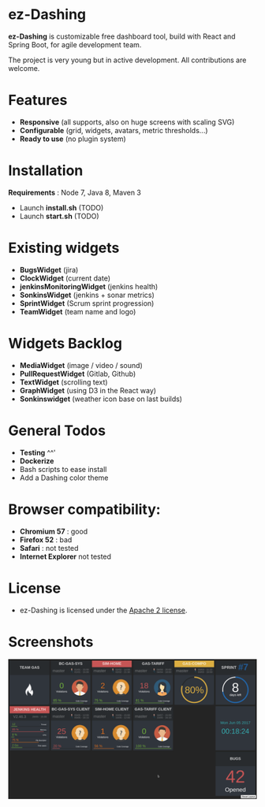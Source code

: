 # ez-Dashing

__ez-Dashing__ is customizable free dashboard tool, build with React and Spring Boot, for agile development team.

The project is very young but in active development. All contributions are welcome.

# Features
 - __Responsive__ (all supports, also on huge screens with scaling SVG)
 - __Configurable__ (grid, widgets, avatars, metric thresholds...)
 - __Ready to use__ (no plugin system)

# Installation
__Requirements__ : Node 7, Java 8, Maven 3
 - Launch __install.sh__ (TODO)
 - Launch __start.sh__ (TODO)
 
# Existing widgets
 - __BugsWidget__ (jira) 
 - __ClockWidget__ (current date)
 - __jenkinsMonitoringWidget__ (jenkins health)
 - __SonkinsWidget__ (jenkins + sonar metrics)
 - __SprintWidget__ (Scrum sprint progression)
 - __TeamWidget__ (team name and logo)

# Widgets Backlog
 - __MediaWidget__ (image / video / sound)
 - __PullRequestWidget__ (Gitlab, Github)
 - __TextWidget__ (scrolling text)
 - __GraphWidget__ (using D3 in the React way)
 - __Sonkinswidget__ (weather icon base on last builds)
 
# General Todos
 - __Testing__ ^^'
 - __Dockerize__ 
 - Bash scripts to ease install 
 - Add a Dashing color theme
 
# Browser compatibility: 
 - __Chromium 57__ : good
 - __Firefox 52__ : bad
 - __Safari__ : not tested
 - __Internet Explorer__ not tested

# License
 - ez-Dashing is licensed under the [Apache 2 license](/LICENSE).

# Screenshots

![Screenshot](/ez-client/screenshot.png)
